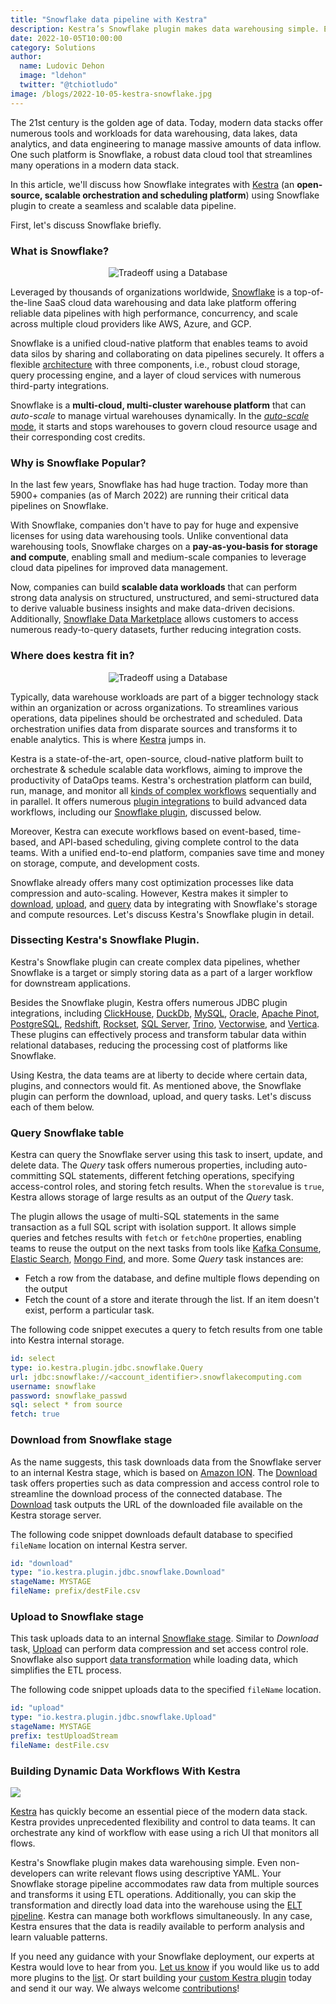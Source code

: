 ```yaml
---
title: "Snowflake data pipeline with Kestra"
description: Kestra’s Snowflake plugin makes data warehousing simple. Even non-developers can write relevant flows and data pipeline
date: 2022-10-05T10:00:00
category: Solutions
author:
  name: Ludovic Dehon
  image: "ldehon"
  twitter: "@tchiotludo"
image: /blogs/2022-10-05-kestra-snowflake.jpg
---
```


The 21st century is the golden age of data. Today, modern data stacks offer numerous tools and workloads for data warehousing, data lakes, data analytics, and data engineering to manage massive amounts of data inflow. One such platform is Snowflake, a robust data cloud tool that streamlines many operations in a modern data stack.

In this article, we'll discuss how Snowflake integrates with [Kestra](https://github.com/kestra-io/kestra) (an **open-source, scalable orchestration and scheduling platform**) using Snowflake plugin to create a seamless and scalable data pipeline.

First, let's discuss Snowflake briefly.

### What is Snowflake?

<p style="text-align:center">
<img src="https://cdn-images-1.medium.com/max/800/0*KLr8jj4UG7HYd1DQ" class="rounded img-thumbnail mt-4 mb-4" alt="Tradeoff using a Database">
</p>


Leveraged by thousands of organizations worldwide, [Snowflake](https://www.snowflake.com/) is a top-of-the-line SaaS cloud data warehousing and data lake platform offering reliable data pipelines with high performance, concurrency, and scale across multiple cloud providers like AWS, Azure, and GCP.

Snowflake is a unified cloud-native platform that enables teams to avoid data silos by sharing and collaborating on data pipelines securely. It offers a flexible [architecture](https://docs.snowflake.com/en/user-guide/intro-key-concepts.html) with three components, i.e., robust cloud storage, query processing engine, and a layer of cloud services with numerous third-party integrations.

Snowflake is a **multi-cloud, multi-cluster warehouse platform** that can *auto-scale* to manage virtual warehouses dynamically. In the [*auto-scale* mode](https://docs.snowflake.com/en/user-guide/warehouses-multicluster.html#maximized-vs-auto-scale), it starts and stops warehouses to govern cloud resource usage and their corresponding cost credits.

### Why is Snowflake Popular?

In the last few years, Snowflake has had huge traction. Today more than 5900+ companies (as of March 2022) are running their critical data pipelines on Snowflake.

With Snowflake, companies don't have to pay for huge and expensive licenses for using data warehousing tools. Unlike conventional data warehousing tools, Snowflake charges on a **pay-as-you-basis for storage and compute**, enabling small and medium-scale companies to leverage cloud data pipelines for improved data management.

Now, companies can build **scalable data workloads** that can perform strong data analysis on structured, unstructured, and semi-structured data to derive valuable business insights and make data-driven decisions. Additionally, [Snowflake Data Marketplace](https://www.snowflake.com/data-marketplace/) allows customers to access numerous ready-to-query datasets, further reducing integration costs.

### Where does kestra fit in?

<p style="text-align:center">
<img src="/blogs/2022-10-05-kestra-snowflake/mario.jpg" class="rounded img-thumbnail mt-4 mb-4" alt="Tradeoff using a Database">
</p>


Typically, data warehouse workloads are part of a bigger technology stack within an organization or across organizations. To streamlines various operations, data pipelines should be orchestrated and scheduled. Data orchestration unifies data from disparate sources and transforms it to enable analytics. This is where [Kestra](/) jumps in.

Kestra is a state-of-the-art, open-source, cloud-native platform built to orchestrate & schedule scalable data workflows, aiming to improve the productivity of DataOps teams. Kestra's orchestration platform can build, run, manage, and monitor all [kinds of complex workflows](../docs/02.tutorial/05.flowable.md) sequentially and in parallel. It offers numerous [plugin integrations](../plugins/index.md) to build advanced data workflows, including our [Snowflake plugin](../plugins/plugin-jdbc-snowflake/index.md), discussed below.

Moreover, Kestra can execute workflows based on event-based, time-based, and API-based scheduling, giving complete control to the data teams. With a unified end-to-end platform, companies save time and money on storage, compute, and development costs.

Snowflake already offers many cost optimization processes like data compression and auto-scaling. However, Kestra makes it simpler to [download](../plugins/plugin-jdbc-snowflake/tasks/io.kestra.plugin.jdbc.snowflake.Download.md), [upload](../plugins/plugin-jdbc-snowflake/tasks/io.kestra.plugin.jdbc.snowflake.Upload.md), and [query](../plugins/plugin-jdbc-snowflake/tasks/io.kestra.plugin.jdbc.snowflake.Query.md) data by integrating with Snowflake's storage and compute resources. Let's discuss Kestra's Snowflake plugin in detail.

### Dissecting Kestra's Snowflake Plugin.

Kestra's Snowflake plugin can create complex data pipelines, whether Snowflake is a target or simply storing data as a part of a larger workflow for downstream applications.

Besides the Snowflake plugin, Kestra offers numerous JDBC plugin integrations, including [ClickHouse](../plugins/plugin-jdbc-clickhouse/index.md), [DuckDb](../plugins/plugin-jdbc-duckdb/index.md), [MySQL](../plugins/plugin-jdbc-mysql/index.md), [Oracle](../plugins/plugin-jdbc-oracle/index.md), [Apache Pinot](../plugins/plugin-jdbc-pinot/index.md), [PostgreSQL](/plugins/plugin-jdbc-postgres/), [Redshift](../plugins/plugin-jdbc-redshift/index.md), [Rockset](/plugins/plugin-jdbc-rockset/), [SQL Server](../plugins/plugin-jdbc-sqlserver/index.md), [Trino](../plugins/plugin-jdbc-trino/index.md), [Vectorwise](/plugins/plugin-jdbc-vectorwise/), and [Vertica](../plugins/plugin-jdbc-vertica/index.md). These plugins can effectively process and transform tabular data within relational databases, reducing the processing cost of platforms like Snowflake.

Using Kestra, the data teams are at liberty to decide where certain data, plugins, and connectors would fit. As mentioned above, the Snowflake plugin can perform the download, upload, and query tasks. Let's discuss each of them below.

### Query Snowflake table

Kestra can query the Snowflake server using this task to insert, update, and delete data. The *Query* task offers numerous properties, including auto-committing SQL statements, different fetching operations, specifying access-control roles, and storing fetch results. When the `store`value is `true`, Kestra allows storage of large results as an output of the *Query* task.

The plugin allows the usage of multi-SQL statements in the same transaction as a full SQL script with isolation support. It allows simple queries and fetches results with `fetch` or `fetchOne` properties, enabling teams to reuse the output on the next tasks from tools like [Kafka Consume](../plugins/plugin-kafka/tasks/io.kestra.plugin.kafka.Consume.md), [Elastic Search](../plugins/plugin-elasticsearch/tasks/io.kestra.plugin.elasticsearch.Search.md), [Mongo Find](../plugins/plugin-mongodb/tasks/io.kestra.plugin.mongodb.Find.md), and more. Some *Query* task instances are:

-   Fetch a row from the database, and define multiple flows depending on the output
-   Fetch the count of a store and iterate through the list. If an item doesn't exist, perform a particular task.

The following code snippet executes a query to fetch results from one table into Kestra internal storage.

```yaml
id: select
type: io.kestra.plugin.jdbc.snowflake.Query
url: jdbc:snowflake://<account_identifier>.snowflakecomputing.com
username: snowflake
password: snowflake_passwd
sql: select * from source
fetch: true
```

### Download from Snowflake stage

As the name suggests, this task downloads data from the Snowflake server to an internal Kestra stage, which is based on [Amazon ION](https://amzn.github.io/ion-docs/). The [Download](../plugins/plugin-jdbc-snowflake/tasks/io.kestra.plugin.jdbc.snowflake.Download.md) task offers properties such as data compression and access control role to streamline the download process of the connected database. The [Download](../plugins/plugin-jdbc-snowflake/tasks/io.kestra.plugin.jdbc.snowflake.Download.md) task outputs the URL of the downloaded file available on the Kestra storage server.

The following code snippet downloads default database to specified `fileName` location on internal Kestra server.

```yaml
id: "download"
type: "io.kestra.plugin.jdbc.snowflake.Download"
stageName: MYSTAGE
fileName: prefix/destFile.csv
```

### Upload to Snowflake stage

This task uploads data to an internal [Snowflake stage](https://docs.snowflake.com/en/user-guide/data-load-considerations-stage.html). Similar to *Download* task, [Upload](../plugins/plugin-jdbc-snowflake/tasks/io.kestra.plugin.jdbc.snowflake.Upload.md) can perform data compression and set access control role. Snowflake also support [data transformation](https://docs.snowflake.com/en/user-guide/data-load-transform.html) while loading data, which simplifies the ETL process.

The following code snippet uploads data to the specified `fileName` location.

```yaml
id: "upload"
type: "io.kestra.plugin.jdbc.snowflake.Upload"
stageName: MYSTAGE
prefix: testUploadStream
fileName: destFile.csv
```

### Building Dynamic Data Workflows With Kestra

![](/ui.gif)

[Kestra](/) has quickly become an essential piece of the modern data stack. Kestra provides unprecedented flexibility and control to data teams. It can orchestrate any kind of workflow with ease using a rich UI that monitors all flows.

Kestra's Snowflake plugin makes data warehousing simple. Even non-developers can write relevant flows using descriptive YAML. Your Snowflake storage pipeline accommodates raw data from multiple sources and transforms it using ETL operations. Additionally, you can skip the transformation and directly load data into the warehouse using the [ELT pipeline](/blogs/2022-04-27-etl-vs-elt.html). Kestra can manage both workflows simultaneously. In any case, Kestra ensures that the data is readily available to perform analysis and learn valuable patterns.

If you need any guidance with your Snowflake deployment, our experts at Kestra would love to hear from you. [Let us know](https://kestra.io/slack) if you would like us to add more plugins to the [list](/plugins). Or start building your [custom Kestra plugin](../docs/10.plugin-developer-guide/index.md) today and send it our way. We always welcome [contributions](https://github.com/kestra-io/kestra)!

